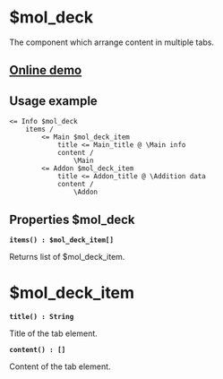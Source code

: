 # $mol_deck

The component which arrange content in multiple tabs.
 
## [Online demo](http://eigenmethod.github.io/mol/#demo=mol_deck)

## Usage example

```
<= Info $mol_deck
	items /
		<= Main $mol_deck_item
			title <= Main_title @ \Main info
			content /
				\Main
		<= Addon $mol_deck_item
			title <= Addon_title @ \Addition data
			content /
				\Addon
```

## Properties $mol_deck

**`items() : $mol_deck_item[]`**

Returns list of $mol_deck_item.
 
# $mol_deck_item

**`title() : String`**

Title of the tab element.

**`content() : []`**

Content of the tab element.
